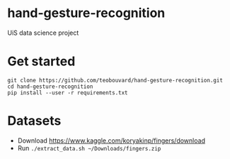 # hand-gesture-recognition
UiS data science project

# Get started

```shell
git clone https://github.com/teobouvard/hand-gesture-recognition.git
cd hand-gesture-recognition
pip install --user -r requirements.txt
```

# Datasets

* Download https://www.kaggle.com/koryakinp/fingers/download
* Run `./extract_data.sh ~/Downloads/fingers.zip`